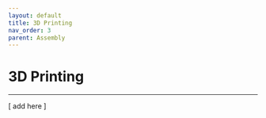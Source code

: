 ```yaml
---
layout: default
title: 3D Printing
nav_order: 3
parent: Assembly
---
```


# 3D Printing

---

[ add here ]